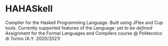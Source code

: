 # HAHASkell
Compiler for the Haskell Programming Language. 
Built using JFlex and Cup tools.
Currently supported features of the Language:
*yet to be defined*
Assignment for the Formal Languages and Compilers course @ Politecnico di Torino (A.Y. 2020/2021)
